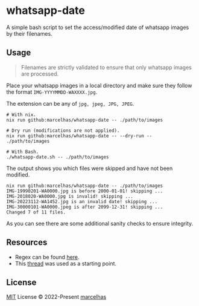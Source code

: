 # whatsapp-date

A simple bash script to set the access/modified date of whatsapp images by their filenames.

## Usage

> Filenames are strictly validated to ensure that only whatsapp images are processed.

Place your whatsapp images in a local directory and make sure they follow the format `IMG-YYYYMMDD-WAXXXX.jpg`.

The extension can be any of `jpg, jpeg, JPG, JPEG`.

```shell
# With nix.
nix run github:marcelhas/whatsapp-date -- ./path/to/images

# Dry run (modifications are not applied).
nix run github:marcelhas/whatsapp-date -- --dry-run -- ./path/to/images

# With Bash.
./whatsapp-date.sh -- ./path/to/images
```

The output shows you which files were skipped and have not been modified.

```shell
nix run github:marcelhas/whatsapp-date -- ./path/to/images
IMG-19990201-WA0000.jpg is before 2000-01-01! skipping ...
IMG-2018020-WA0000.jpg is invalid! skipping ...
IMG-20223112-WA1452.jpg is an invalid date! skipping ...
IMG-30000101-WA0000.jpeg is after 2099-12-31! skipping ...
Changed 7 of 11 files.
```

As you can see there are some additional sanity checks to ensure integrity.

## Resources

- Regex can be found [here](https://regex101.com/r/SWfL4C/1).
- This [thread](https://unix.stackexchange.com/a/278440) was used as a starting point.

## License

[MIT](./LICENSE) License © 2022-Present [marcelhas](https://github.com/marcelhas)
